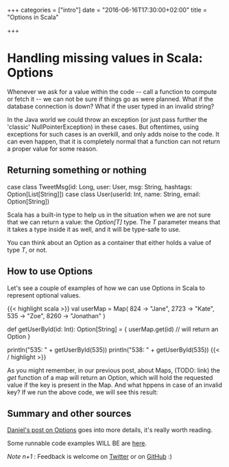 +++
categories = ["intro"]
date = "2016-06-16T17:30:00+02:00"
title = "Options in Scala"

+++

# Handling missing values in Scala: Options

Whenever we ask for a value within the code -- call a function to compute or fetch it --
we can not be sure if things go as were planned.
What if the database connection is down? What if the user typed in an invalid string?

In the Java world we could throw an exception (or just pass further the 
'classic' NullPointerException) in these cases. But oftentimes,
using exceptions for such cases is an overkill, and only adds noise to the code.
It can even happen, that it is completely normal that a function can not return 
a proper value for some reason.

## Returning something or nothing
case class TweetMsg(id: Long, user: User, msg: String,  hashtags: Option[List[String]])
case class User(userId: Int, name: String, email: Option[String])



Scala has a built-in type to help us in the situation when we are not sure that 
we can return a value: the _Option[T]_ type. The _T_ parameter means that it takes a type
inside it as well, and it will be type-safe to use.

You can think about an Option as a container that either holds a value of type _T_, or not.

## How to use Options

Let's see a couple of examples of how we can use Options in Scala to represent optional values.

{{< highlight scala >}}
val userMap = Map(
    824 -> "Jane",
    2723 -> "Kate",
    535 -> "Zoe",
    8260 -> "Jonathan"
)

def getUserById(id: Int): Option[String] = {
  userMap.get(id)   // will return an Option
}

println("535: " + getUserById(535))
println("538: " + getUserById(535))
{{< / highlight >}}

As you might remember, in our previous post, about Maps, (TODO: link) 
the _get_ function of a map will return an Option, which will hold the
requested value if the key is present in the Map. And what hppens in case of
an invalid key? If we run the above code, we will see this result:


## Summary and other sources

[Daniel's post on Options](http://danielwestheide.com/blog/2012/12/19/the-neophytes-guide-to-scala-part-5-the-option-type.html) goes into more details, it's really worth reading.

Some runnable code examples WILL BE are [here](https://github.com/ador/scala-examples/tree/master/06_options).


_Note n+1_ : Feedback is welcome on [Twitter](https://twitter.com/adorster) 
or on [GitHub](https://github.com/hands-on-scala/hands-on-scala.github.io/issues/2) :)
